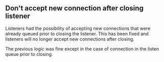 ## Don't accept new connection after closing listener

Listeners had the possibility of accepting new connections that were already queued prior to closing the listener. This has been fixed and listeners will no longer accept new connections after closing.

The previous logic was fine except in the case of connection in the listen queue prior to closing.


